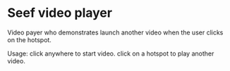 Seef video player
================

Video payer who demonstrates launch another video when the user clicks on the hotspot.

Usage: click anywhere to start video. 
       click on a hotspot to play another video.
